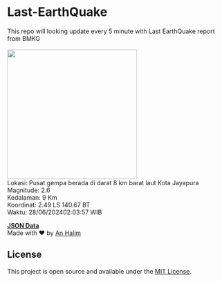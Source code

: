 # Last-EarthQuake
This repo will looking update every 5 minute with Last EarthQuake report from BMKG
<br>
<br>
<img src="https://static.bmkg.go.id/20240628020357.mmi.jpg" width="300"/>
<br>
Lokasi: Pusat gempa berada di darat 8 km barat laut Kota Jayapura <br>
Magnitude: 2.6 <br>
Kedalaman: 9 Km <br>
Koordinat: 2.49 LS 140.67 BT <br>
Waktu: 28/06/202402:03:57 WIB <br>

<a href="./data/data.json">**JSON Data**</a>
<br>
Made with ❤️ by <a href="https://github.com/an-halim">An Halim</a>
## License

This project is open source and available under the [MIT License](LICENSE).
